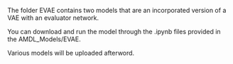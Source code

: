 The folder EVAE contains two models that are an incorporated version of a VAE with an evaluator network.

You can download and run the model through the .ipynb files provided in the AMDL_Models/EVAE.

Various models will be uploaded afterword.
